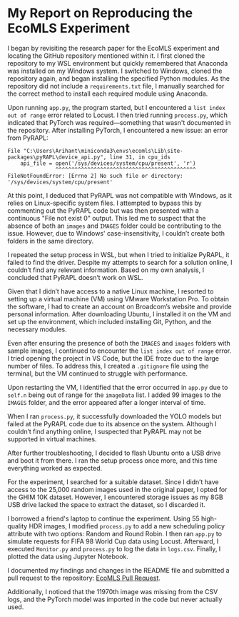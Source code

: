 # My Report on Reproducing the EcoMLS Experiment

I began by revisiting the research paper for the EcoMLS experiment and locating the GitHub repository mentioned within it. I first cloned the repository to my WSL environment but quickly remembered that Anaconda was installed on my Windows system. I switched to Windows, cloned the repository again, and began installing the specified Python modules. As the repository did not include a `requirements.txt` file, I manually searched for the correct method to install each required module using Anaconda.

Upon running `app.py`, the program started, but I encountered a `list index out of range` error related to Locust. I then tried running `process.py`, which indicated that PyTorch was required—something that wasn't documented in the repository. After installing PyTorch, I encountered a new issue: an error from PyRAPL:

```
File "C:\Users\Arihant\miniconda3\envs\ecomls\Lib\site-packages\pyRAPL\device_api.py", line 31, in cpu_ids
    api_file = open('/sys/devices/system/cpu/present', 'r')
               ^^^^^^^^^^^^^^^^^^^^^^^^^^^^^^^^^^^^^^^^^^^^
FileNotFoundError: [Errno 2] No such file or directory: '/sys/devices/system/cpu/present'
```

At this point, I deduced that PyRAPL was not compatible with Windows, as it relies on Linux-specific system files. I attempted to bypass this by commenting out the PyRAPL code but was then presented with a continuous "File not exist 0" output. This led me to suspect that the absence of both an `images` and `IMAGES` folder could be contributing to the issue. However, due to Windows' case-insensitivity, I couldn’t create both folders in the same directory.

I repeated the setup process in WSL, but when I tried to initialize PyRAPL, it failed to find the driver. Despite my attempts to search for a solution online, I couldn’t find any relevant information. Based on my own analysis, I concluded that PyRAPL doesn’t work on WSL.

Given that I didn’t have access to a native Linux machine, I resorted to setting up a virtual machine (VM) using VMware Workstation Pro. To obtain the software, I had to create an account on Broadcom’s website and provide personal information. After downloading Ubuntu, I installed it on the VM and set up the environment, which included installing Git, Python, and the necessary modules.

Even after ensuring the presence of both the `IMAGES` and `images` folders with sample images, I continued to encounter the `list index out of range` error. I tried opening the project in VS Code, but the IDE froze due to the large number of files. To address this, I created a `.gitignore` file using the terminal, but the VM continued to struggle with performance.

Upon restarting the VM, I identified that the error occurred in `app.py` due to `self.n` being out of range for the `imageData` list. I added 99 images to the `IMAGES` folder, and the error appeared after a longer interval of time.

When I ran `process.py`, it successfully downloaded the YOLO models but failed at the PyRAPL code due to its absence on the system. Although I couldn’t find anything online, I suspected that PyRAPL may not be supported in virtual machines.

After further troubleshooting, I decided to flash Ubuntu onto a USB drive and boot it from there. I ran the setup process once more, and this time everything worked as expected.

For the experiment, I searched for a suitable dataset. Since I didn’t have access to the 25,000 random images used in the original paper, I opted for the GHIM 10K dataset. However, I encountered storage issues as my 8GB USB drive lacked the space to extract the dataset, so I discarded it.

I borrowed a friend's laptop to continue the experiment. Using 55 high-quality HDR images, I modified `process.py` to add a new scheduling policy attribute with two options: Random and Round Robin. I then ran `app.py` to simulate requests for FIFA 98 World Cup data using Locust. Afterward, I executed `Monitor.py` and `process.py` to log the data in `logs.csv`. Finally, I plotted the data using Jupyter Notebook.

I documented my findings and changes in the README file and submitted a pull request to the repository: [EcoMLS Pull Request](https://github.com/sa4s-serc/EcoMLS/pull/1).

Additionally, I noticed that the 11970th image was missing from the CSV logs, and the PyTorch model was imported in the code but never actually used.